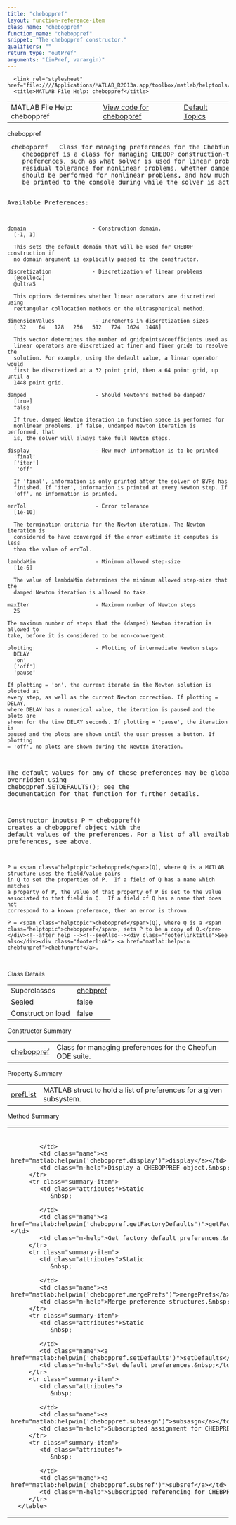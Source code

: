 ```yaml
---
title: "cheboppref"
layout: function-reference-item
class_name: "cheboppref"
function_name: "cheboppref"
snippet: "The cheboppref constructor."
qualifiers: ""
return_type: "outPref"
arguments: "(inPref, varargin)"
---
```


<html>
   <head>
      <meta http-equiv="Content-Type" content="text/html; charset=utf-8">
   
      <link rel="stylesheet" href="file:////Applications/MATLAB_R2013a.app/toolbox/matlab/helptools/private/helpwin.css">
      <title>MATLAB File Help: cheboppref</title>
   </head>
   <body>
      <!--Single-page help-->
      <table border="0" cellspacing="0" width="100%">
         <tr class="subheader">
            <td class="headertitle">MATLAB File Help: cheboppref</td>
            <td class="subheader-left"><a href="matlab:edit cheboppref">View code for cheboppref</a></td>
            <td class="subheader-right"><a href="matlab:helpwin">Default Topics</a></td>
         </tr>
      </table>
      <div class="title">cheboppref</div>
      <div class="helptext"><pre><!--helptext --> <span class="helptopic">cheboppref</span>   Class for managing preferences for the Chebfun ODE suite.
    <span class="helptopic">cheboppref</span> is a class for managing CHEBOP construction-time and solver
    preferences, such as what solver is used for linear problem, the error or
    residual tolerance for nonlinear problems, whether damped Newton iteration
    should be performed for nonlinear problems, and how much information is to
    be printed to the console during while the solver is active. 
 
  Available Preferences:
 
    domain                     - Construction domain.
      [-1, 1]
 
      This sets the default domain that will be used for CHEBOP construction if
      no domain argument is explicitly passed to the constructor.
 
    discretization             - Discretization of linear problems
      [@colloc2]
      @ultraS
 
      This options determines whether linear operators are discretized using
      rectangular collocation methods or the ultraspherical method.
 
    dimensionValues             - Increments in discretization sizes
      [ 32    64   128   256   512   724  1024  1448]
 
      This vector determines the number of gridpoints/coefficients used as
      linear operators are discretized at finer and finer grids to resolve the
      solution. For example, using the default value, a linear operator would
      first be discretized at a 32 point grid, then a 64 point grid, up until a
      1448 point grid.
   
    damped                      - Should Newton's method be damped?
      [true]
      false
 
      If true, damped Newton iteration in function space is performed for
      nonlinear problems. If false, undamped Newton iteration is performed, that
      is, the solver will always take full Newton steps.
 
    display                     - How much information is to be printed
      'final'
      ['iter']
       'off'
 
      If 'final', information is only printed after the solver of BVPs has
      finished. If 'iter', information is printed at every Newton step. If
      'off', no information is printed.
 
    errTol                      - Error tolerance
      [1e-10]
 
      The termination criteria for the Newton iteration. The Newton iteration is
      considered to have converged if the error estimate it computes is less
      than the value of errTol.
 
    lambdaMin                   - Minimum allowed step-size
      [1e-6]
 
      The value of lambdaMin determines the minimum allowed step-size that the
      damped Newton iteration is allowed to take.
 
    maxIter                     - Maximum number of Newton steps
      25
 
    The maximum number of steps that the (damped) Newton iteration is allowed to
    take, before it is considered to be non-convergent.
 
    plotting                    - Plotting of intermediate Newton steps
      DELAY
      'on'
      ['off']
      'pause'
 
    If plotting = 'on', the current iterate in the Newton solution is plotted at
    every step, as well as the current Newton correction. If plotting = DELAY,
    where DELAY has a numerical value, the iteration is paused and the plots are
    shown for the time DELAY seconds. If plotting = 'pause', the iteration is
    paused and the plots are shown until the user presses a button. If plotting
    = 'off', no plots are shown during the Newton iteration.
 
  The default values for any of these preferences may be globally overridden
  using <span class="helptopic">cheboppref</span>.SETDEFAULTS(); see the documentation for that function for
  further details.
 
  Constructor inputs:
    P = <span class="helptopic">cheboppref</span>() creates a <span class="helptopic">cheboppref</span> object with the default values of the
    preferences.  For a list of all available preferences, see above.
 
    P = <span class="helptopic">cheboppref</span>(Q), where Q is a MATLAB structure uses the field/value pairs
    in Q to set the properties of P.  If a field of Q has a name which matches
    a property of P, the value of that property of P is set to the value
    associated to that field in Q.  If a field of Q has a name that does not
    correspond to a known preference, then an error is thrown.
 
    P = <span class="helptopic">cheboppref</span>(Q), where Q is a <span class="helptopic">cheboppref</span>, sets P to be a copy of Q.</pre></div><!--after help --><!--seeAlso--><div class="footerlinktitle">See also</div><div class="footerlink"> <a href="matlab:helpwin chebfunpref">chebfunpref</a>.
</div>
      <!--Class-->
      <div class="sectiontitle">Class Details</div>
      <table class="class-details">
         <tr>
            <td class="class-detail-label">Superclasses</td>
            <td><a href="matlab:helpwin('chebpref')">chebpref</a></td>
         </tr>
         <tr>
            <td class="class-detail-label">Sealed</td>
            <td>false</td>
         </tr>
         <tr>
            <td class="class-detail-label">Construct on load</td>
            <td>false</td>
         </tr>
      </table>
      <!--Constructors-->
      <div class="sectiontitle"><a name="constructors"></a>Constructor Summary
      </div>
      <table class="summary-list">
         <tr class="summary-item">
            <td class="name"><a href="matlab:helpwin('cheboppref.cheboppref')">cheboppref</a></td>
            <td class="m-help">Class for managing preferences for the Chebfun ODE suite.&nbsp;</td>
         </tr>
      </table>
      <!--Properties-->
      <div class="sectiontitle"><a name="properties"></a>Property Summary
      </div>
      <table class="summary-list">
         <tr class="summary-item">
            <td class="name"><a href="matlab:helpwin('cheboppref.prefList')">prefList</a></td>
            <td class="m-help">MATLAB struct to hold a list of preferences for a given subsystem.&nbsp;</td>
         </tr>
      </table>
      <!--Methods-->
      <div class="sectiontitle"><a name="methods"></a>Method Summary
      </div>
      <table class="summary-list">
         <tr class="summary-item">
            <td class="attributes">
               &nbsp;
               
            </td>
            <td class="name"><a href="matlab:helpwin('cheboppref.display')">display</a></td>
            <td class="m-help">Display a CHEBOPPREF object.&nbsp;</td>
         </tr>
         <tr class="summary-item">
            <td class="attributes">Static 
               &nbsp;
               
            </td>
            <td class="name"><a href="matlab:helpwin('cheboppref.getFactoryDefaults')">getFactoryDefaults</a></td>
            <td class="m-help">Get factory default preferences.&nbsp;</td>
         </tr>
         <tr class="summary-item">
            <td class="attributes">Static 
               &nbsp;
               
            </td>
            <td class="name"><a href="matlab:helpwin('cheboppref.mergePrefs')">mergePrefs</a></td>
            <td class="m-help">Merge preference structures.&nbsp;</td>
         </tr>
         <tr class="summary-item">
            <td class="attributes">Static 
               &nbsp;
               
            </td>
            <td class="name"><a href="matlab:helpwin('cheboppref.setDefaults')">setDefaults</a></td>
            <td class="m-help">Set default preferences.&nbsp;</td>
         </tr>
         <tr class="summary-item">
            <td class="attributes">
               &nbsp;
               
            </td>
            <td class="name"><a href="matlab:helpwin('cheboppref.subsasgn')">subsasgn</a></td>
            <td class="m-help">Subscripted assignment for CHEBPREF.&nbsp;</td>
         </tr>
         <tr class="summary-item">
            <td class="attributes">
               &nbsp;
               
            </td>
            <td class="name"><a href="matlab:helpwin('cheboppref.subsref')">subsref</a></td>
            <td class="m-help">Subscripted referencing for CHEBPREF.&nbsp;</td>
         </tr>
      </table>
   </body>
</html>
